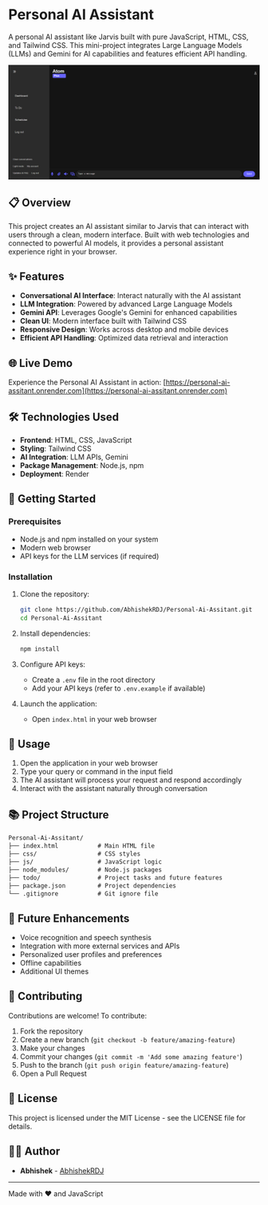 # Personal AI Assistant

A personal AI assistant like Jarvis built with pure JavaScript, HTML, CSS, and Tailwind CSS. This mini-project integrates Large Language Models (LLMs) and Gemini for AI capabilities and features efficient API handling.

![Personal AI Assistant](https://github.com/AbhishekRDJ/Personal-Ai-Assitant/blob/main/assets/image.png)

## 📋 Overview

This project creates an AI assistant similar to Jarvis that can interact with users through a clean, modern interface. Built with web technologies and connected to powerful AI models, it provides a personal assistant experience right in your browser.

## ✨ Features

- **Conversational AI Interface**: Interact naturally with the AI assistant
- **LLM Integration**: Powered by advanced Large Language Models
- **Gemini API**: Leverages Google's Gemini for enhanced capabilities
- **Clean UI**: Modern interface built with Tailwind CSS
- **Responsive Design**: Works across desktop and mobile devices
- **Efficient API Handling**: Optimized data retrieval and interaction

## 🌐 Live Demo

Experience the Personal AI Assistant in action:
[https://personal-ai-assitant.onrender.com](https://personal-ai-assitant.onrender.com)

## 🛠️ Technologies Used

- **Frontend**: HTML, CSS, JavaScript
- **Styling**: Tailwind CSS
- **AI Integration**: LLM APIs, Gemini
- **Package Management**: Node.js, npm
- **Deployment**: Render

## 🚀 Getting Started

### Prerequisites

- Node.js and npm installed on your system
- Modern web browser
- API keys for the LLM services (if required)

### Installation

1. Clone the repository:
   ```bash
   git clone https://github.com/AbhishekRDJ/Personal-Ai-Assitant.git
   cd Personal-Ai-Assitant
   ```

2. Install dependencies:
   ```bash
   npm install
   ```

3. Configure API keys:
   - Create a `.env` file in the root directory
   - Add your API keys (refer to `.env.example` if available)

4. Launch the application:
   - Open `index.html` in your web browser

## 📝 Usage

1. Open the application in your web browser
2. Type your query or command in the input field
3. The AI assistant will process your request and respond accordingly
4. Interact with the assistant naturally through conversation

## 📚 Project Structure

```
Personal-Ai-Assitant/
├── index.html           # Main HTML file
├── css/                 # CSS styles
├── js/                  # JavaScript logic
├── node_modules/        # Node.js packages
├── todo/                # Project tasks and future features
├── package.json         # Project dependencies
└── .gitignore           # Git ignore file
```

## 🔮 Future Enhancements

- Voice recognition and speech synthesis
- Integration with more external services and APIs
- Personalized user profiles and preferences
- Offline capabilities
- Additional UI themes

## 🤝 Contributing

Contributions are welcome! To contribute:

1. Fork the repository
2. Create a new branch (`git checkout -b feature/amazing-feature`)
3. Make your changes
4. Commit your changes (`git commit -m 'Add some amazing feature'`)
5. Push to the branch (`git push origin feature/amazing-feature`)
6. Open a Pull Request

## 📄 License

This project is licensed under the MIT License - see the LICENSE file for details.

## 👨‍💻 Author

- **Abhishek** - [AbhishekRDJ](https://github.com/AbhishekRDJ)

---

Made with ❤️ and JavaScript
